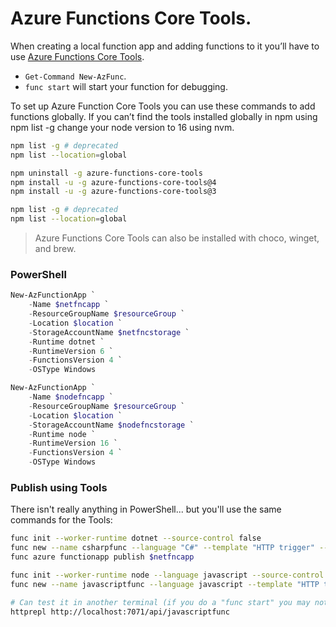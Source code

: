 # Azure Functions Core Tools.

When creating a local function app and adding functions to it you’ll have to use [Azure Functions Core Tools](https://www.npmjs.com/package/azure-functions-core-tools).

- `Get-Command New-AzFunc`.
- `func start` will start your function for debugging.

To set up Azure Function Core Tools you can use these commands to add functions globally. If you can’t find the tools installed globally in npm using npm list -g change your node version to 16 using nvm.

```bash
npm list -g # deprecated
npm list --location=global

npm uninstall -g azure-functions-core-tools
npm install -u -g azure-functions-core-tools@4
npm install -u -g azure-functions-core-tools@3

npm list -g # deprecated
npm list --location=global
```
> Azure Functions Core Tools can also be installed with choco, winget, and brew.

### PowerShell

```powershell
New-AzFunctionApp `
    -Name $netfncapp `
    -ResourceGroupName $resourceGroup `
    -Location $location `
    -StorageAccountName $netfncstorage `
    -Runtime dotnet `
    -RuntimeVersion 6 `
    -FunctionsVersion 4 `
    -OSType Windows
```

```powershell
New-AzFunctionApp `
    -Name $nodefncapp `
    -ResourceGroupName $resourceGroup `
    -Location $location `
    -StorageAccountName $nodefncstorage `
    -Runtime node `
    -RuntimeVersion 16 `
    -FunctionsVersion 4 `
    -OSType Windows
```

### Publish using Tools

There isn't really anything in PowerShell... but you'll use the same commands for the Tools:

```bash
func init --worker-runtime dotnet --source-control false
func new --name csharpfunc --language "C#" --template "HTTP trigger" --authlevel anonymous
func azure functionapp publish $netfncapp
```

```bash
func init --worker-runtime node --language javascript --source-control false
func new --name javascriptfunc --language javascript --template "HTTP trigger" --authlevel anonymous --model V3
```

```bash
# Can test it in another terminal (if you do a "func start" you may not need need another terminal)
httprepl http://localhost:7071/api/javascriptfunc

```